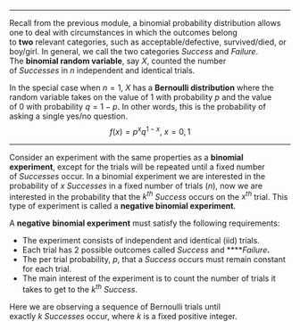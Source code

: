 - - -
Recall from the previous module, a binomial probability distribution allows one to deal with circumstances in which the outcomes belong to **two** relevant categories, such as acceptable/defective, survived/died, or boy/girl. In general, we call the two categories _Success_ and _Failure_. The **binomial random variable**, say $X$, counted the number of _Successes_ in $n$ independent and identical trials.

In the special case when $n=1$, $X$ has a **Bernoulli distribution** where the random variable takes on the value of 1 with probability $p$ and the value of 0 with probability $q=1-p$. In other words, this is the probability of asking a single yes/no question.
$$f(x)=p^xq^{1-x},~x=0,1$$
- - -
Consider an experiment with the same properties as a **binomial experiment**, except for the trials will be repeated until a fixed number of _Successes_ occur. In a binomial experiment we are interested in the probability of $x$ _Successes_ in a fixed number of trials ($n$), now we are interested in the probability that the $k^{th}$ _Success_ occurs on the $x^{th}$ trial. This type of experiment is called a **negative binomial experiment**.

A **negative** **binomial experiment** must satisfy the following requirements:
- The experiment consists of independent and identical (iid) trials.
- Each trial has 2 possible outcomes called _Success_ and ****_Failure_**.**
- The per trial probability, $p$, that a _Success_ occurs must remain constant for each trial.
- The main interest of the experiment is to count the number of trials it takes to get to the $k^{th}$ _Success_.

Here we are observing a sequence of Bernoulli trials until exactly $k$ _Successes_ occur, where $k$ is a fixed positive integer.